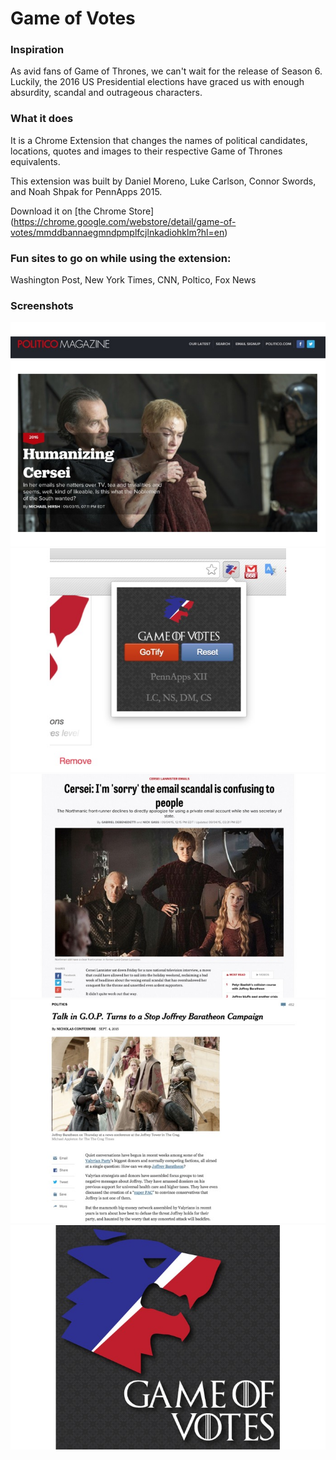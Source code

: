 
# Game of Votes

### Inspiration
As avid fans of Game of Thrones, we can't wait for the release of Season 6. Luckily, the 2016 US Presidential elections have graced us with enough absurdity, scandal and outrageous characters.

### What it does
It is a Chrome Extension that changes the names of political candidates, locations, quotes and images to their respective Game of Thrones equivalents.

This extension was built by Daniel Moreno, Luke Carlson, Connor Swords, and Noah Shpak for PennApps 2015.

Download it on [the Chrome Store] (https://chrome.google.com/webstore/detail/game-of-votes/mmddbannaegmndpmplfcjlnkadiohklm?hl=en)

### Fun sites to go on while using the extension:
Washington Post,
New York Times,
CNN,
Poltico,
Fox News

### Screenshots
![screenshot1](/s1.jpg)
![screenshot2](/s2.jpg)
![screenshot3](/s3.jpg)
![screenshot4](/s4.jpg)
![screenshot5](/s5.jpg)
